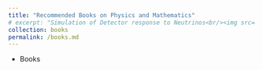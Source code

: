 ```yaml
---
title: "Recommended Books on Physics and Mathematics"
# excerpt: "Simulation of Detector response to Neutrinos<br/><img src='/images/Neutrino_Oscillations.png'>"
collection: books
permalink: /books.md
---
```


- Books